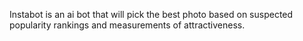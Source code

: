 Instabot is an ai bot that will pick the best photo based on suspected popularity rankings and measurements of attractiveness.
